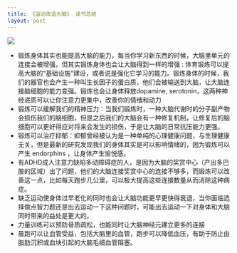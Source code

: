 ```yaml
---
title: 《运动改造大脑》 读书总结 
layout: post
---
```


![](https://m.media-amazon.com/images/I/51zUWzNk-LL.jpg)


- 锻炼身体其实也能提高大脑的能力，每当你学习新东西的时候，大脑里单元的连接会被增强，但其实锻炼身体也会让大脑得到一样的增强 : 体育锻炼可以提高大脑的“基础设施“建设，或者说是强化它学习的能力。锻炼身体的时候，我们的器官也会产生一种叫生长因子的蛋白质，他们会被输送到大脑，让大脑连接脑细胞的能力变强。锻炼也会让身体释放dopamine, serotonin，这两种神经递质可以让你注意力更集中，改善你的情绪和动力
- 锻炼可以缓解我们的精神压力：当我们锻炼时，一种大脑代谢时的分子副产物会损伤我们的脑细胞，但是之后我们的大脑会有一种修复机制，让修复后的脑细胞可以更好得应对将来会发生的损伤，于是让大脑的日常抗压能力更强。
- 锻炼可以治疗抑郁：抑郁曾经被认为是一种单纯的心理健康问题，与生理健康无关，但是最新的研究发现我们的身体其实是可以影响情绪的，因为锻炼可以产生 endorphins ，让身体产生愉悦感。
- 有ADHD成人注意力缺陷多动障碍症的人，是因为大脑的奖赏中心（产出多巴胺的区域）出了问题，他们的大脑连接奖赏中心的连接不够多，而锻炼可以改善这一点，比如每天跑步几公里，可以极大提高这些连接数量从而消除这种病症。
- 缺乏运动使身体过早老化的同时也会让大脑功能更早更快得衰退，当你面临选择做点智力题还是出去运动一下这种问题时，可能出去运动一下对身体和大脑同时带来的益处是更大的。
- 力量训练可以预防骨质疏松，也能同时让大脑神经元建立更多的连接
- 晨跑可以让血管受益，包括大脑里的血管，跑步可以降低血压，有助于防止由脂肪沉积或血块引起的大脑毛细血管阻塞。
